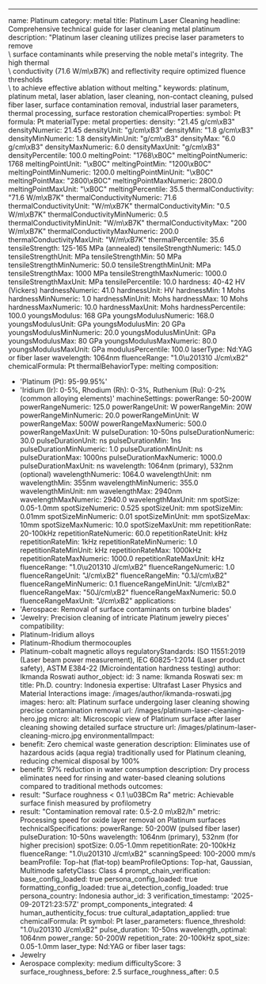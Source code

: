 ---
name: Platinum
category: metal
title: Platinum Laser Cleaning
headline: Comprehensive technical guide for laser cleaning metal platinum
description: "Platinum laser cleaning utilizes precise laser parameters to remove\
  \ surface contaminants while preserving the noble metal's integrity. The high thermal\
  \ conductivity (71.6 W/m\xB7K) and reflectivity require optimized fluence thresholds\
  \ to achieve effective ablation without melting."
keywords: platinum, platinum metal, laser ablation, laser cleaning, non-contact cleaning,
  pulsed fiber laser, surface contamination removal, industrial laser parameters,
  thermal processing, surface restoration
chemicalProperties:
  symbol: Pt
  formula: Pt
  materialType: metal
properties:
  density: "21.45 g/cm\xB3"
  densityNumeric: 21.45
  densityUnit: "g/cm\xB3"
  densityMin: "1.8 g/cm\xB3"
  densityMinNumeric: 1.8
  densityMinUnit: "g/cm\xB3"
  densityMax: "6.0 g/cm\xB3"
  densityMaxNumeric: 6.0
  densityMaxUnit: "g/cm\xB3"
  densityPercentile: 100.0
  meltingPoint: "1768\xB0C"
  meltingPointNumeric: 1768
  meltingPointUnit: "\xB0C"
  meltingPointMin: "1200\xB0C"
  meltingPointMinNumeric: 1200.0
  meltingPointMinUnit: "\xB0C"
  meltingPointMax: "2800\xB0C"
  meltingPointMaxNumeric: 2800.0
  meltingPointMaxUnit: "\xB0C"
  meltingPercentile: 35.5
  thermalConductivity: "71.6 W/m\xB7K"
  thermalConductivityNumeric: 71.6
  thermalConductivityUnit: "W/m\xB7K"
  thermalConductivityMin: "0.5 W/m\xB7K"
  thermalConductivityMinNumeric: 0.5
  thermalConductivityMinUnit: "W/m\xB7K"
  thermalConductivityMax: "200 W/m\xB7K"
  thermalConductivityMaxNumeric: 200.0
  thermalConductivityMaxUnit: "W/m\xB7K"
  thermalPercentile: 35.6
  tensileStrength: 125-165 MPa (annealed)
  tensileStrengthNumeric: 145.0
  tensileStrengthUnit: MPa
  tensileStrengthMin: 50 MPa
  tensileStrengthMinNumeric: 50.0
  tensileStrengthMinUnit: MPa
  tensileStrengthMax: 1000 MPa
  tensileStrengthMaxNumeric: 1000.0
  tensileStrengthMaxUnit: MPa
  tensilePercentile: 10.0
  hardness: 40-42 HV (Vickers)
  hardnessNumeric: 41.0
  hardnessUnit: HV
  hardnessMin: 1 Mohs
  hardnessMinNumeric: 1.0
  hardnessMinUnit: Mohs
  hardnessMax: 10 Mohs
  hardnessMaxNumeric: 10.0
  hardnessMaxUnit: Mohs
  hardnessPercentile: 100.0
  youngsModulus: 168 GPa
  youngsModulusNumeric: 168.0
  youngsModulusUnit: GPa
  youngsModulusMin: 20 GPa
  youngsModulusMinNumeric: 20.0
  youngsModulusMinUnit: GPa
  youngsModulusMax: 80 GPa
  youngsModulusMaxNumeric: 80.0
  youngsModulusMaxUnit: GPa
  modulusPercentile: 100.0
  laserType: Nd:YAG or fiber laser
  wavelength: 1064nm
  fluenceRange: "1.0\u201310 J/cm\xB2"
  chemicalFormula: Pt
  thermalBehaviorType: melting
composition:
- 'Platinum (Pt): 95-99.95%'
- 'Iridium (Ir): 0-5%, Rhodium (Rh): 0-3%, Ruthenium (Ru): 0-2% (common alloying elements)'
machineSettings:
  powerRange: 50-200W
  powerRangeNumeric: 125.0
  powerRangeUnit: W
  powerRangeMin: 20W
  powerRangeMinNumeric: 20.0
  powerRangeMinUnit: W
  powerRangeMax: 500W
  powerRangeMaxNumeric: 500.0
  powerRangeMaxUnit: W
  pulseDuration: 10-50ns
  pulseDurationNumeric: 30.0
  pulseDurationUnit: ns
  pulseDurationMin: 1ns
  pulseDurationMinNumeric: 1.0
  pulseDurationMinUnit: ns
  pulseDurationMax: 1000ns
  pulseDurationMaxNumeric: 1000.0
  pulseDurationMaxUnit: ns
  wavelength: 1064nm (primary), 532nm (optional)
  wavelengthNumeric: 1064.0
  wavelengthUnit: nm
  wavelengthMin: 355nm
  wavelengthMinNumeric: 355.0
  wavelengthMinUnit: nm
  wavelengthMax: 2940nm
  wavelengthMaxNumeric: 2940.0
  wavelengthMaxUnit: nm
  spotSize: 0.05-1.0mm
  spotSizeNumeric: 0.525
  spotSizeUnit: mm
  spotSizeMin: 0.01mm
  spotSizeMinNumeric: 0.01
  spotSizeMinUnit: mm
  spotSizeMax: 10mm
  spotSizeMaxNumeric: 10.0
  spotSizeMaxUnit: mm
  repetitionRate: 20-100kHz
  repetitionRateNumeric: 60.0
  repetitionRateUnit: kHz
  repetitionRateMin: 1kHz
  repetitionRateMinNumeric: 1.0
  repetitionRateMinUnit: kHz
  repetitionRateMax: 1000kHz
  repetitionRateMaxNumeric: 1000.0
  repetitionRateMaxUnit: kHz
  fluenceRange: "1.0\u201310 J/cm\xB2"
  fluenceRangeNumeric: 1.0
  fluenceRangeUnit: "J/cm\xB2"
  fluenceRangeMin: "0.1J/cm\xB2"
  fluenceRangeMinNumeric: 0.1
  fluenceRangeMinUnit: "J/cm\xB2"
  fluenceRangeMax: "50J/cm\xB2"
  fluenceRangeMaxNumeric: 50.0
  fluenceRangeMaxUnit: "J/cm\xB2"
applications:
- 'Aerospace: Removal of surface contaminants on turbine blades'
- 'Jewelry: Precision cleaning of intricate Platinum jewelry pieces'
compatibility:
- Platinum-Iridium alloys
- Platinum-Rhodium thermocouples
- Platinum-cobalt magnetic alloys
regulatoryStandards: ISO 11551:2019 (Laser beam power measurement), IEC 60825-1:2014
  (Laser product safety), ASTM E384-22 (Microindentation hardness testing)
author: Ikmanda Roswati
author_object:
  id: 3
  name: Ikmanda Roswati
  sex: m
  title: Ph.D.
  country: Indonesia
  expertise: Ultrafast Laser Physics and Material Interactions
  image: /images/author/ikmanda-roswati.jpg
images:
  hero:
    alt: Platinum surface undergoing laser cleaning showing precise contamination
      removal
    url: /images/platinum-laser-cleaning-hero.jpg
  micro:
    alt: Microscopic view of Platinum surface after laser cleaning showing detailed
      surface structure
    url: /images/platinum-laser-cleaning-micro.jpg
environmentalImpact:
- benefit: Zero chemical waste generation
  description: Eliminates use of hazardous acids (aqua regia) traditionally used for
    Platinum cleaning, reducing chemical disposal by 100%
- benefit: 97% reduction in water consumption
  description: Dry process eliminates need for rinsing and water-based cleaning solutions
    compared to traditional methods
outcomes:
- result: "Surface roughness < 0.1 \u03BCm Ra"
  metric: Achievable surface finish measured by profilometry
- result: "Contamination removal rate: 0.5-2.0 m\xB2/h"
  metric: Processing speed for oxide layer removal on Platinum surfaces
technicalSpecifications:
  powerRange: 50-200W (pulsed fiber laser)
  pulseDuration: 10-50ns
  wavelength: 1064nm (primary), 532nm (for higher precision)
  spotSize: 0.05-1.0mm
  repetitionRate: 20-100kHz
  fluenceRange: "1.0\u201310 J/cm\xB2"
  scanningSpeed: 100-2000 mm/s
  beamProfile: Top-hat (flat-top)
  beamProfileOptions: Top-hat, Gaussian, Multimode
  safetyClass: Class 4
prompt_chain_verification:
  base_config_loaded: true
  persona_config_loaded: true
  formatting_config_loaded: true
  ai_detection_config_loaded: true
  persona_country: Indonesia
  author_id: 3
  verification_timestamp: '2025-09-20T21:23:57Z'
  prompt_components_integrated: 4
  human_authenticity_focus: true
  cultural_adaptation_applied: true
chemicalFormula: Pt
symbol: Pt
laser_parameters:
  fluence_threshold: "1.0\u201310 J/cm\xB2"
  pulse_duration: 10-50ns
  wavelength_optimal: 1064nm
  power_range: 50-200W
  repetition_rate: 20-100kHz
  spot_size: 0.05-1.0mm
  laser_type: Nd:YAG or fiber laser
tags:
- Jewelry
- Aerospace
complexity: medium
difficultyScore: 3
surface_roughness_before: 2.5
surface_roughness_after: 0.5
